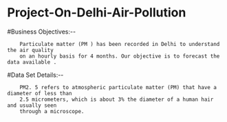 # Project-On-Delhi-Air-Pollution

#Business Objectives:-- 

        Particulate matter (PM ) has been recorded in Delhi to understand the air quality
        on an hourly basis for 4 months. Our objective is to forecast the data available .

#Data Set Details:--

        PM2. 5 refers to atmospheric particulate matter (PM) that have a diameter of less than
        2.5 micrometers, which is about 3% the diameter of a human hair and usually seen
        through a microscope.
